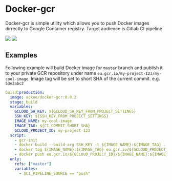 # Docker-gcr

Docker-gcr is simple utility which allows you to push Docker images
dirrectly to Google Container registry. Target audience is Gitlab CI 
pipeline. 

[![](https://images.microbadger.com/badges/image/ackee/docker-gcr.svg)](https://microbadger.com/images/ackee/docker-gcr "Get your own image badge on microbadger.com") [![](https://images.microbadger.com/badges/version/ackee/docker-gcr.svg)](https://microbadger.com/images/ackee/docker-gcr "Get your own version badge on microbadger.com")

## Examples

Following example will build Docker image for `master` branch and publish it 
to your private GCR repository under name 
`eu.gcr.io/my-project-123/my-cool-image`. Image tag will be set to 
short SHA of the current commit. e.g. `53e3abc2`

```yaml
build:production:
  image: ackee/docker-gcr:0.0.2
  stage: build
  variables:
    GCLOUD_SA_KEY: ${GCLOUD_SA_KEY_FROM_PROJECT_SETTINGS}
    SSH_KEY: ${SSH_KEY_FROM_PROJECT_SETTINGS}
    IMAGE_NAME: my-cool-image
    IMAGE_TAG: ${CI_COMMIT_SHORT_SHA}
    GCLOUD_PROJECT_ID: my-project-123
  script:
    - gcr-init
    - docker build --build-arg SSH_KEY -t ${IMAGE_NAME}:${IMAGE_TAG} .
    - docker tag ${IMAGE_NAME}:${IMAGE_TAG} eu.gcr.io/${GCLOUD_PROJECT_ID}/${IMAGE_NAME}:${IMAGE_TAG}
    - docker push eu.gcr.io/${GCLOUD_PROJECT_ID}/${IMAGE_NAME}:${IMAGE_TAG}
  only:
    refs: ["master"]
    variables:
      - $CI_PIPELINE_SOURCE == "push"
```